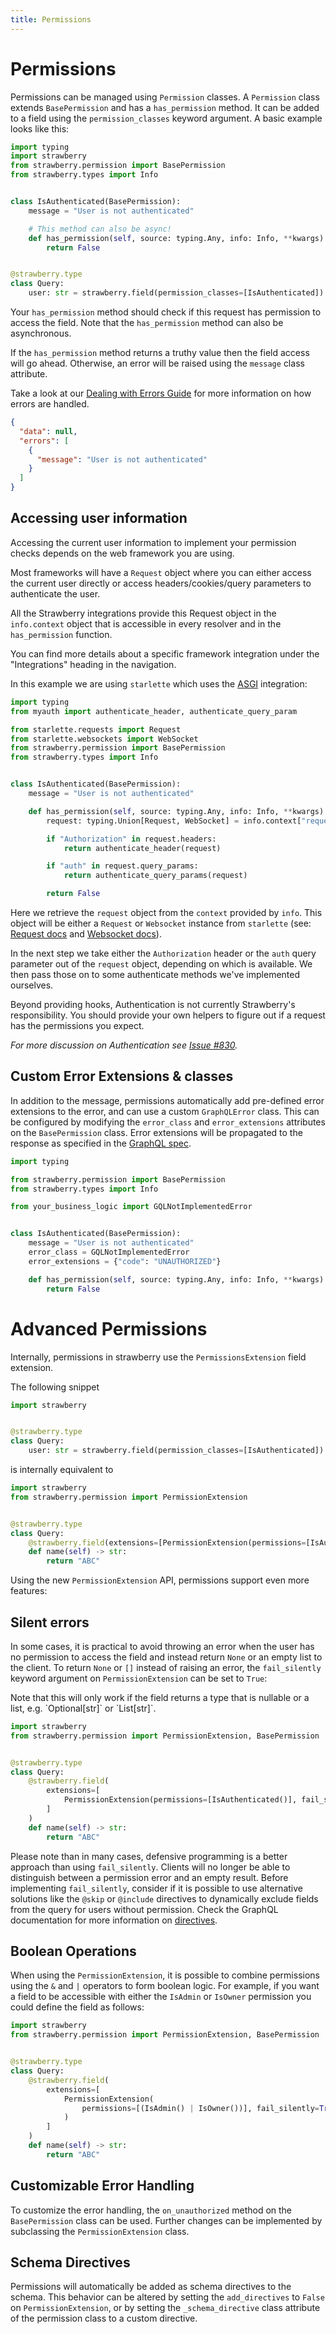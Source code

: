 ```yaml
---
title: Permissions
---
```


# Permissions

Permissions can be managed using `Permission` classes. A `Permission` class
extends `BasePermission` and has a `has_permission` method. It can be added to a
field using the `permission_classes` keyword argument. A basic example looks
like this:

```python
import typing
import strawberry
from strawberry.permission import BasePermission
from strawberry.types import Info


class IsAuthenticated(BasePermission):
    message = "User is not authenticated"

    # This method can also be async!
    def has_permission(self, source: typing.Any, info: Info, **kwargs) -> bool:
        return False


@strawberry.type
class Query:
    user: str = strawberry.field(permission_classes=[IsAuthenticated])
```

Your `has_permission` method should check if this request has permission to
access the field. Note that the `has_permission` method can also be
asynchronous.

If the `has_permission` method returns a truthy value then the field access will
go ahead. Otherwise, an error will be raised using the `message` class
attribute.

Take a look at our [Dealing with Errors Guide](/docs/guides/errors) for more
information on how errors are handled.

```json
{
  "data": null,
  "errors": [
    {
      "message": "User is not authenticated"
    }
  ]
}
```

## Accessing user information

Accessing the current user information to implement your permission checks
depends on the web framework you are using.

Most frameworks will have a `Request` object where you can either access the
current user directly or access headers/cookies/query parameters to authenticate
the user.

All the Strawberry integrations provide this Request object in the
`info.context` object that is accessible in every resolver and in the
`has_permission` function.

You can find more details about a specific framework integration under the
"Integrations" heading in the navigation.

In this example we are using `starlette` which uses the
[ASGI](/docs/integrations/asgi) integration:

```python
import typing
from myauth import authenticate_header, authenticate_query_param

from starlette.requests import Request
from starlette.websockets import WebSocket
from strawberry.permission import BasePermission
from strawberry.types import Info


class IsAuthenticated(BasePermission):
    message = "User is not authenticated"

    def has_permission(self, source: typing.Any, info: Info, **kwargs) -> bool:
        request: typing.Union[Request, WebSocket] = info.context["request"]

        if "Authorization" in request.headers:
            return authenticate_header(request)

        if "auth" in request.query_params:
            return authenticate_query_params(request)

        return False
```

Here we retrieve the `request` object from the `context` provided by `info`.
This object will be either a `Request` or `Websocket` instance from `starlette`
(see: [Request docs](https://www.starlette.io/requests/) and
[Websocket docs](https://www.starlette.io/websockets/)).

In the next step we take either the `Authorization` header or the `auth` query
parameter out of the `request` object, depending on which is available. We then
pass those on to some authenticate methods we've implemented ourselves.

Beyond providing hooks, Authentication is not currently Strawberry's
responsibility. You should provide your own helpers to figure out if a request
has the permissions you expect.

_For more discussion on Authentication see_
_[Issue #830](https://github.com/strawberry-graphql/strawberry/issues/830)._

## Custom Error Extensions & classes

In addition to the message, permissions automatically add pre-defined error
extensions to the error, and can use a custom `GraphQLError` class. This can be
configured by modifying the `error_class` and `error_extensions` attributes on
the `BasePermission` class. Error extensions will be propagated to the response
as specified in the
[GraphQL spec](https://strawberry.rocks/docs/types/exceptions).

```python
import typing

from strawberry.permission import BasePermission
from strawberry.types import Info

from your_business_logic import GQLNotImplementedError


class IsAuthenticated(BasePermission):
    message = "User is not authenticated"
    error_class = GQLNotImplementedError
    error_extensions = {"code": "UNAUTHORIZED"}

    def has_permission(self, source: typing.Any, info: Info, **kwargs) -> bool:
        return False
```

# Advanced Permissions

Internally, permissions in strawberry use the `PermissionsExtension` field
extension.

The following snippet

```python
import strawberry


@strawberry.type
class Query:
    user: str = strawberry.field(permission_classes=[IsAuthenticated])
```

is internally equivalent to

```python
import strawberry
from strawberry.permission import PermissionExtension


@strawberry.type
class Query:
    @strawberry.field(extensions=[PermissionExtension(permissions=[IsAuthenticated()])])
    def name(self) -> str:
        return "ABC"
```

Using the new `PermissionExtension` API, permissions support even more features:

## Silent errors

In some cases, it is practical to avoid throwing an error when the user has no
permission to access the field and instead return `None` or an empty list to the
client. To return `None` or `[]` instead of raising an error, the
`fail_silently ` keyword argument on `PermissionExtension` can be set to `True`:

<Warning>
Note that this will only work if the field returns a type that
is nullable or a list, e.g. `Optional[str]` or `List[str]`.
</Warning>

```python
import strawberry
from strawberry.permission import PermissionExtension, BasePermission


@strawberry.type
class Query:
    @strawberry.field(
        extensions=[
            PermissionExtension(permissions=[IsAuthenticated()], fail_silently=True)
        ]
    )
    def name(self) -> str:
        return "ABC"
```

Please note than in many cases, defensive programming is a better approach than
using `fail_silently`. Clients will no longer be able to distinguish between a
permission error and an empty result. Before implementing `fail_silently`,
consider if it is possible to use alternative solutions like the `@skip` or
`@include` directives to dynamically exclude fields from the query for users
without permission. Check the GraphQL documentation for more information on
[directives](https://graphql.org/learn/queries/#directives).

## Boolean Operations

When using the `PermissionExtension`, it is possible to combine permissions
using the `&` and `|` operators to form boolean logic. For example, if you want
a field to be accessible with either the `IsAdmin` or `IsOwner` permission you
could define the field as follows:

```python
import strawberry
from strawberry.permission import PermissionExtension, BasePermission


@strawberry.type
class Query:
    @strawberry.field(
        extensions=[
            PermissionExtension(
                permissions=[(IsAdmin() | IsOwner())], fail_silently=True
            )
        ]
    )
    def name(self) -> str:
        return "ABC"
```

## Customizable Error Handling

To customize the error handling, the `on_unauthorized` method on the
`BasePermission` class can be used. Further changes can be implemented by
subclassing the `PermissionExtension` class.

## Schema Directives

Permissions will automatically be added as schema directives to the schema. This
behavior can be altered by setting the `add_directives` to `False` on
`PermissionExtension`, or by setting the `_schema_directive` class attribute of
the permission class to a custom directive.
